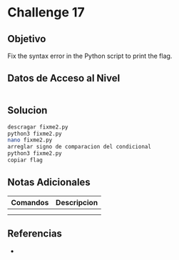 # Challenge 17
## Objetivo
Fix the syntax error in the Python script to print the flag.
## Datos de Acceso al Nivel
```
```
## Solucion
```Bash
descragar fixme2.py
python3 fixme2.py
nano fixme2.py
arreglar signo de comparacion del condicional
python3 fixme2.py
copiar flag
```
## Notas Adicionales
|**Comandos**|**Descripcion**|
|--------|-------------|
|||
|||
## Referencias
* 